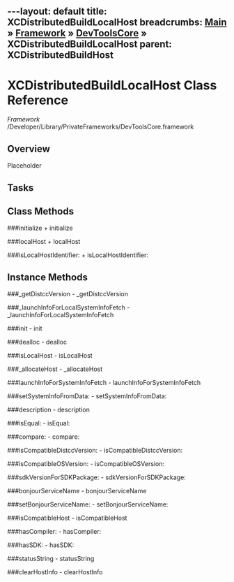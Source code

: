---layout: default
title: XCDistributedBuildLocalHost
breadcrumbs: <a href="/index.html">Main</a> &raquo; <a href="/Frameworks.html">Framework</a> &raquo; <a href="/Frameworks/DevToolsCore.html">DevToolsCore</a> &raquo; XCDistributedBuildLocalHost
parent: XCDistributedBuildHost 
---
# XCDistributedBuildLocalHost Class Reference

*Framework* /Developer/Library/PrivateFrameworks/DevToolsCore.framework

## Overview

Placeholder

## Tasks

## Class Methods

<a name="+initialize"></a>
###initialize
    + initialize

<a name="+localHost"></a>
###localHost
    + localHost

<a name="+isLocalHostIdentifier:"></a>
###isLocalHostIdentifier:
    + isLocalHostIdentifier:

## Instance Methods

<a name="-_getDistccVersion"></a>
###_getDistccVersion
    - _getDistccVersion

<a name="-_launchInfoForLocalSystemInfoFetch"></a>
###_launchInfoForLocalSystemInfoFetch
    - _launchInfoForLocalSystemInfoFetch

<a name="-init"></a>
###init
    - init

<a name="-dealloc"></a>
###dealloc
    - dealloc

<a name="-isLocalHost"></a>
###isLocalHost
    - isLocalHost

<a name="-_allocateHost"></a>
###_allocateHost
    - _allocateHost

<a name="-launchInfoForSystemInfoFetch"></a>
###launchInfoForSystemInfoFetch
    - launchInfoForSystemInfoFetch

<a name="-setSystemInfoFromData:"></a>
###setSystemInfoFromData:
    - setSystemInfoFromData:

<a name="-description"></a>
###description
    - description

<a name="-isEqual:"></a>
###isEqual:
    - isEqual:

<a name="-compare:"></a>
###compare:
    - compare:

<a name="-isCompatibleDistccVersion:"></a>
###isCompatibleDistccVersion:
    - isCompatibleDistccVersion:

<a name="-isCompatibleOSVersion:"></a>
###isCompatibleOSVersion:
    - isCompatibleOSVersion:

<a name="-sdkVersionForSDKPackage:"></a>
###sdkVersionForSDKPackage:
    - sdkVersionForSDKPackage:

<a name="-bonjourServiceName"></a>
###bonjourServiceName
    - bonjourServiceName

<a name="-setBonjourServiceName:"></a>
###setBonjourServiceName:
    - setBonjourServiceName:

<a name="-isCompatibleHost"></a>
###isCompatibleHost
    - isCompatibleHost

<a name="-hasCompiler:"></a>
###hasCompiler:
    - hasCompiler:

<a name="-hasSDK:"></a>
###hasSDK:
    - hasSDK:

<a name="-statusString"></a>
###statusString
    - statusString

<a name="-clearHostInfo"></a>
###clearHostInfo
    - clearHostInfo

